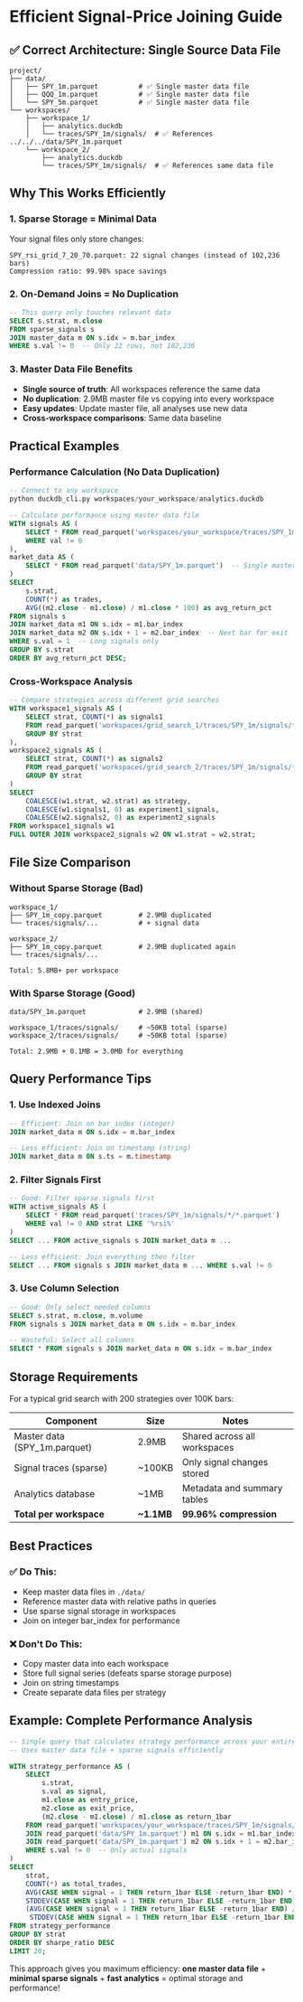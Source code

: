 # Efficient Signal-Price Joining Guide

## ✅ Correct Architecture: Single Source Data File

```
project/
├── data/
│   ├── SPY_1m.parquet          # ✅ Single master data file
│   ├── QQQ_1m.parquet          # ✅ Single master data file  
│   └── SPY_5m.parquet          # ✅ Single master data file
└── workspaces/
    ├── workspace_1/
    │   ├── analytics.duckdb
    │   └── traces/SPY_1m/signals/  # ✅ References ../../../data/SPY_1m.parquet
    └── workspace_2/
        ├── analytics.duckdb  
        └── traces/SPY_1m/signals/  # ✅ References same data file
```

## Why This Works Efficiently

### **1. Sparse Storage = Minimal Data**
Your signal files only store changes:
```
SPY_rsi_grid_7_20_70.parquet: 22 signal changes (instead of 102,236 bars)
Compression ratio: 99.98% space savings
```

### **2. On-Demand Joins = No Duplication**
```sql
-- This query only touches relevant data
SELECT s.strat, m.close 
FROM sparse_signals s
JOIN master_data m ON s.idx = m.bar_index
WHERE s.val != 0  -- Only 22 rows, not 102,236
```

### **3. Master Data File Benefits**
- **Single source of truth**: All workspaces reference the same data
- **No duplication**: 2.9MB master file vs copying into every workspace
- **Easy updates**: Update master file, all analyses use new data
- **Cross-workspace comparisons**: Same data baseline

## Practical Examples

### **Performance Calculation (No Data Duplication)**
```sql
-- Connect to any workspace
python duckdb_cli.py workspaces/your_workspace/analytics.duckdb

-- Calculate performance using master data file
WITH signals AS (
    SELECT * FROM read_parquet('workspaces/your_workspace/traces/SPY_1m/signals/rsi_grid/*.parquet')
    WHERE val != 0
),
market_data AS (
    SELECT * FROM read_parquet('data/SPY_1m.parquet')  -- Single master file
)
SELECT 
    s.strat,
    COUNT(*) as trades,
    AVG((m2.close - m1.close) / m1.close * 100) as avg_return_pct
FROM signals s
JOIN market_data m1 ON s.idx = m1.bar_index
JOIN market_data m2 ON s.idx + 1 = m2.bar_index  -- Next bar for exit
WHERE s.val = 1  -- Long signals only
GROUP BY s.strat
ORDER BY avg_return_pct DESC;
```

### **Cross-Workspace Analysis**
```sql
-- Compare strategies across different grid searches
WITH workspace1_signals AS (
    SELECT strat, COUNT(*) as signals1 
    FROM read_parquet('workspaces/grid_search_1/traces/SPY_1m/signals/*/*.parquet')
    GROUP BY strat
),
workspace2_signals AS (
    SELECT strat, COUNT(*) as signals2
    FROM read_parquet('workspaces/grid_search_2/traces/SPY_1m/signals/*/*.parquet') 
    GROUP BY strat
)
SELECT 
    COALESCE(w1.strat, w2.strat) as strategy,
    COALESCE(w1.signals1, 0) as experiment1_signals,
    COALESCE(w2.signals2, 0) as experiment2_signals
FROM workspace1_signals w1
FULL OUTER JOIN workspace2_signals w2 ON w1.strat = w2.strat;
```

## File Size Comparison

### **Without Sparse Storage (Bad)**
```
workspace_1/
├── SPY_1m_copy.parquet         # 2.9MB duplicated
└── traces/signals/...          # + signal data

workspace_2/  
├── SPY_1m_copy.parquet         # 2.9MB duplicated again
└── traces/signals/...

Total: 5.8MB+ per workspace
```

### **With Sparse Storage (Good)**
```
data/SPY_1m.parquet             # 2.9MB (shared)

workspace_1/traces/signals/     # ~50KB total (sparse)
workspace_2/traces/signals/     # ~50KB total (sparse)

Total: 2.9MB + 0.1MB = 3.0MB for everything
```

## Query Performance Tips

### **1. Use Indexed Joins**
```sql
-- Efficient: Join on bar_index (integer)
JOIN market_data m ON s.idx = m.bar_index

-- Less efficient: Join on timestamp (string)
JOIN market_data m ON s.ts = m.timestamp
```

### **2. Filter Signals First**
```sql
-- Good: Filter sparse signals first
WITH active_signals AS (
    SELECT * FROM read_parquet('traces/SPY_1m/signals/*/*.parquet')
    WHERE val != 0 AND strat LIKE '%rsi%'
)
SELECT ... FROM active_signals s JOIN market_data m ...

-- Less efficient: Join everything then filter
SELECT ... FROM signals s JOIN market_data m ... WHERE s.val != 0
```

### **3. Use Column Selection**
```sql
-- Good: Only select needed columns
SELECT s.strat, m.close, m.volume
FROM signals s JOIN market_data m ON s.idx = m.bar_index

-- Wasteful: Select all columns  
SELECT * FROM signals s JOIN market_data m ON s.idx = m.bar_index
```

## Storage Requirements

For a typical grid search with 200 strategies over 100K bars:

| Component | Size | Notes |
|-----------|------|-------|
| Master data (SPY_1m.parquet) | 2.9MB | Shared across all workspaces |
| Signal traces (sparse) | ~100KB | Only signal changes stored |
| Analytics database | ~1MB | Metadata and summary tables |
| **Total per workspace** | **~1.1MB** | **99.96% compression** |

## Best Practices

### **✅ Do This:**
- Keep master data files in `./data/`
- Reference master data with relative paths in queries
- Use sparse signal storage in workspaces
- Join on integer bar_index for performance

### **❌ Don't Do This:**
- Copy master data into each workspace
- Store full signal series (defeats sparse storage purpose)
- Join on string timestamps
- Create separate data files per strategy

## Example: Complete Performance Analysis

```sql
-- Single query that calculates strategy performance across your entire grid search
-- Uses master data file + sparse signals efficiently

WITH strategy_performance AS (
    SELECT 
        s.strat,
        s.val as signal,
        m1.close as entry_price,
        m2.close as exit_price,
        (m2.close - m1.close) / m1.close as return_1bar
    FROM read_parquet('workspaces/your_workspace/traces/SPY_1m/signals/*/*.parquet') s
    JOIN read_parquet('data/SPY_1m.parquet') m1 ON s.idx = m1.bar_index
    JOIN read_parquet('data/SPY_1m.parquet') m2 ON s.idx + 1 = m2.bar_index
    WHERE s.val != 0  -- Only actual signals
)
SELECT 
    strat,
    COUNT(*) as total_trades,
    AVG(CASE WHEN signal = 1 THEN return_1bar ELSE -return_1bar END) * 100 as avg_return_pct,
    STDDEV(CASE WHEN signal = 1 THEN return_1bar ELSE -return_1bar END) * 100 as volatility_pct,
    (AVG(CASE WHEN signal = 1 THEN return_1bar ELSE -return_1bar END) / 
     STDDEV(CASE WHEN signal = 1 THEN return_1bar ELSE -return_1bar END)) as sharpe_ratio
FROM strategy_performance
GROUP BY strat
ORDER BY sharpe_ratio DESC
LIMIT 20;
```

This approach gives you maximum efficiency: **one master data file** + **minimal sparse signals** + **fast analytics** = optimal storage and performance!